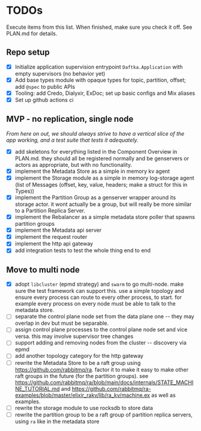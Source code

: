 # TODOs
Execute items from this list. When finished, make sure you check it off. See PLAN.md for details.


## Repo setup
- [x] Initialize application supervision entrypoint `Daftka.Application` with empty supervisors (no behavior yet)
- [x] Add base types module with opaque types for topic, partition, offset; add `@spec` to public APIs
- [x] Tooling: add Credo, Dialyxir, ExDoc; set up basic configs and Mix aliases
- [x] Set up github actions ci

## MVP - no replication, single node
*From here on out, we should always strive to have a vertical slice of the app working, and a test suite that tests it adequately.*

- [x] add skeletons for everything listed in the Component Overview in PLAN.md. they should all be registered normally and be genservers or actors as appropriate, but with no functionality.
- [x] implement the Metadata Store as a simple in memory kv agent
- [X] implement the Storage module as a simple in memory log-storage agent (list of Messages (offset, key, value, headers; make a struct for this in Types))
- [x] implement the Partition Group as a genserver wrapper around its storage actor. it wont actually be a group, but will really be more similar to a Partition Replica Server.
- [x] implement the Rebalancer as a simple metadata store poller that spawns partition groups
- [x] implement the Metadata api server
- [x] implement the request router
- [x] implement the http api gateway
- [x] add integration tests to test the whole thing end to end

## Move to multi node
- [x] adopt `libcluster` (epmd strategy) and `swarm` to go multi-node. make sure the test framework can support this. use a simple topology and ensure every process can route to every other process, to start. for example every process on every node must be able to talk to the metadata store.
- [ ] separate the control plane node set from the data plane one -- they may overlap in dev but must be separable.
- [ ] assign control plane processes to the control plane node set and vice versa. this may involve supervisor tree changes
- [ ] support adding and removing nodes from the cluster -- discovery via epmd
- [ ] add another topology category for the http gateway
- [ ] rewrite the Metadata Store to be a raft group using https://github.com/rabbitmq/ra. factor it to make it easy to make other raft groups in the future (for the partition groups). see https://github.com/rabbitmq/ra/blob/main/docs/internals/STATE_MACHINE_TUTORIAL.md and https://github.com/rabbitmq/ra-examples/blob/master/elixir_rakv/lib/ra_kv/machine.ex as well as examples.
- [ ] rewrite the storage module to use rocksdb to store data
- [ ] rewrite the partition group to be a raft group of partition replica servers, using `ra` like in the metadata store

